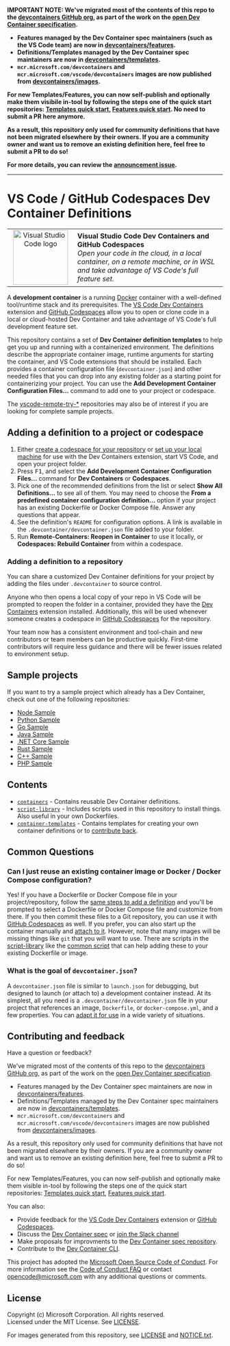 **IMPORTANT NOTE: We've migrated most of the contents of this repo to the [devcontainers GitHub org](https://github.com/devcontainers), as part of the work on the [open Dev Container specification](https://containers.dev).**

- **Features managed by the Dev Container spec maintainers (such as the VS Code team) are now in [devcontainers/features](https://github.com/devcontainers/features).**
- **Definitions/Templates managed by the Dev Container spec maintainers are now in [devcontainers/templates](https://github.com/devcontainers/templates).**
- **`mcr.microsoft.com/devcontainers` and `mcr.microsoft.com/vscode/devcontainers` images are now published from [devcontainers/images](https://github.com/devcontainers/images).**

**For new Templates/Features, you can now self-publish and optionally make them visibile in-tool by following the steps one of the quick start repositories: [Templates quick start](https://github.com/devcontainers/features), [Features quick start](https://github.com/devcontainers/features). No need to submit a PR here anymore.**

**As a result, this repository only used for community definitions that have not been migrated elsewhere by their owners. If you are a community owner and want us to remove an existing definition here, feel free to submit a PR to do so!**

**For more details, you can review the [announcement issue](https://github.com/microsoft/vscode-dev-containers/issues/1589).**

---

# VS Code / GitHub Codespaces Dev Container Definitions

<table style="width: 100%; border-style: none;"><tr>
<td style="width: 140px; text-align: center;"><a href="https://aka.ms/vscode-remote/download/extension"><img width="128px" src="https://microsoft.github.io/vscode-remote-release/images/remote-extensionpack.png" alt="Visual Studio Code logo"/></a></td>
<td>
<strong>Visual Studio Code Dev Containers and GitHub Codespaces</strong><br />
<i>Open your code in the cloud, in a local container, on a remote machine, or in WSL and take advantage of VS Code's full feature set.
</td>
</tr></table>

A **development container** is a running [Docker](https://www.docker.com) container with a well-defined tool/runtime stack and its prerequisites. The [VS Code Dev Containers](https://aka.ms/vscode-remote/download/containers) extension and [GitHub Codespaces](https://github.com/features/codespaces) allow you to open or clone code in a local or cloud-hosted Dev Container and take advantage of VS Code's full development feature set.

This repository contains a set of **Dev Container definition templates** to help get you up and running with a containerized environment. The definitions describe the appropriate container image, runtime arguments for starting the container, and VS Code extensions that should be installed. Each provides a container configuration file (`devcontainer.json`) and other needed files that you can drop into any existing folder as a starting point for containerizing your project. You can use the **Add Development Container Configuration Files...** command to add one to your project or codespace.

The [vscode-remote-try-*](https://github.com/search?q=org%3Amicrosoft+vscode-remote-try-&type=Repositories) repositories may also be of interest if you are looking for complete sample projects.

## Adding a definition to a project or codespace
  
  1. Either [create a codespace for your repository](https://aka.ms/ghcs-open-codespace) or [set up your local machine](https://aka.ms/vscode-remote/containers/getting-started) for use with the Dev Containers extension, start VS Code, and open your project folder.
  2. Press <kbd>F1</kbd>, and select the **Add Development Container Configuration Files...** command for **Dev Containers** or **Codespaces**.
  3. Pick one of the recommended definitions from the list or select **Show All Definitions...** to see all of them. You may need to choose the **From a predefined container configuration definition...** option if your project has an existing Dockerfile or Docker Compose file. Answer any questions that appear.
  4. See the definition's `README` for configuration options. A link is available in the `.devcontainer/devcontainer.json` file added to your folder.
  5. Run **Remote-Containers: Reopen in Container** to use it locally, or **Codespaces: Rebuild Container** from within a codespace.

### Adding a definition to a repository

You can share a customized Dev Container definitions for your project by adding the files under `.devcontainer` to source control.

Anyone who then opens a local copy of your repo in VS Code will be prompted to reopen the folder in a container, provided they have the [Dev Containers](https://aka.ms/vscode-remote/download/containers) extension installed. Additionally, this will be used whenever someone creates a codespace in [GitHub Codespaces](https://github.com/features/codespaces) for the repository.

Your team now has a consistent environment and tool-chain and new contributors or team members can be productive quickly. First-time contributors will require less guidance and there will be fewer issues related to environment setup.

## Sample projects

If you want to try a sample project which already has a Dev Container, check out one of the following repositories:

- [Node Sample](https://github.com/Microsoft/vscode-remote-try-node)
- [Python Sample](https://github.com/Microsoft/vscode-remote-try-python)
- [Go Sample](https://github.com/Microsoft/vscode-remote-try-go)
- [Java Sample](https://github.com/Microsoft/vscode-remote-try-java)
- [.NET Core Sample](https://github.com/Microsoft/vscode-remote-try-dotnetcore)
- [Rust Sample](https://github.com/microsoft/vscode-remote-try-rust)
- [C++ Sample](https://github.com/microsoft/vscode-remote-try-cpp)
- [PHP Sample](https://github.com/microsoft/vscode-remote-try-php)

## Contents

- [`containers`](containers) - Contains reusable Dev Container definitions.
- [`script-library`](script-library) - Includes scripts used in this repository to install things. Also useful in your own Dockerfiles.
- [`container-templates`](container-templates) - Contains templates for creating your own container definitions or to [contribute back](CONTRIBUTING.md#contributing-dev-container-definitions).

## Common Questions

### Can I just reuse an existing container image or Docker / Docker Compose configuration?

Yes! If you have a Dockerfile or Docker Compose file in your project/repository, follow the [same steps to add a definition](#adding) and you'll be prompted to select a Dockerfile or Docker Compose file and customize from there. If you then commit these files to a Git repository, you can use it with [GitHub Codespaces](https://github.com/features/codespaces) as well. If you prefer, you can also start up the container manually and [attach to it](https://aka.ms/vscode-remote/containers/attach). However, note that many images will be missing things like `git` that you will want to use. There are scripts in the [script-library](script-library) like the [common script](script-library/docs/common.md) that can help adding these to your existing Dockerfile or image.

### What is the goal of `devcontainer.json`?

A `devcontainer.json` file is similar to `launch.json` for debugging, but designed to launch (or attach to) a development container instead. At its simplest, all you need is a `.devcontainer/devcontainer.json` file in your project that references an image, `Dockerfile`, or `docker-compose.yml`, and a few properties. You can [adapt it for use](https://aka.ms/vscode-remote/containers/folder-setup) in a wide variety of situations.

## Contributing and feedback

Have a question or feedback?

 We've migrated most of the contents of this repo to the [devcontainers GitHub org](https://github.com/devcontainers), as part of the work on the [open Dev Container specification](https://containers.dev).

- Features managed by the Dev Container spec maintainers are now in [devcontainers/features](https://github.com/devcontainers/features).
- Definitions/Templates managed by the Dev Container spec maintainers are now in [devcontainers/templates](https://github.com/devcontainers/templates).
- `mcr.microsoft.com/devcontainers` and `mcr.microsoft.com/vscode/devcontainers` images are now published from [devcontainers/images](https://github.com/devcontainers/images).

As a result, this repository only used for community definitions that have not been migrated elsewhere by their owners. If you are a community owner and want us to remove an existing definition here, feel free to submit a PR to do so!

For new Templates/Features, you can now self-publish and optionally make them visible in-tool by following the steps one of the quick start repositories: [Templates quick start](https://github.com/devcontainers/features), [Features quick start](https://github.com/devcontainers/features).

You can also:

- Provide feedback for the [VS Code Dev Containers](https://github.com/Microsoft/vscode-remote-release/blob/main/CONTRIBUTING.md) extension or [GitHub Codespaces](https://github.com/github/feedback/discussions/categories/codespaces).
- Discuss the [Dev Container spec](https://github.com/orgs/devcontainers/discussions) or [join the Slack channel](https://github.com/orgs/devcontainers/discussions/3)
- Make proposals for improvments to the [Dev Container spec repository](https://github.com/devcontainers/spec).
- Contribute to the [Dev Container CLI](https://github.com/devcontainers/cli).

This project has adopted the [Microsoft Open Source Code of Conduct](https://opensource.microsoft.com/codeofconduct/).
For more information see the [Code of Conduct FAQ](https://opensource.microsoft.com/codeofconduct/faq/) or
contact [opencode@microsoft.com](mailto:opencode@microsoft.com) with any additional questions or comments.

## License

Copyright (c) Microsoft Corporation. All rights reserved. <br />
Licensed under the MIT License. See [LICENSE](LICENSE).

For images generated from this repository, see [LICENSE](https://github.com/microsoft/containerregistry/blob/main/legal/Container-Images-Legal-Notice.md) and [NOTICE.txt](NOTICE.txt).
